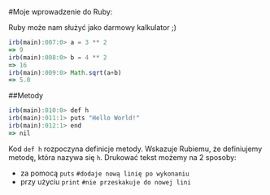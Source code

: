 #Moje wprowadzenie do Ruby:

Ruby może nam służyć jako darmowy kalkulator ;)

```javascript
irb(main):007:0> a = 3 ** 2
=> 9
irb(main):008:0> b = 4 ** 2
=> 16
irb(main):009:0> Math.sqrt(a+b)
=> 5.0
```
##Metody
```javascript
irb(main):010:0> def h
irb(main):011:1> puts "Hello World!"
irb(main):012:1> end
=> nil
```

Kod `def h` rozpoczyna definicje metody. Wskazuje Rubiemu, że definiujemy metodę, która nazywa się `h`. 
Drukować tekst możemy na 2 sposoby:
* za pomocą `puts`	`#dodaje nową linię po wykonaniu`
* przy użyciu `print`  `#nie przeskakuje do nowej lini`
